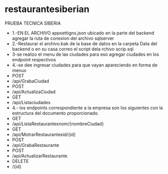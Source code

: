 # restaurantesiberian
PRUEBA TECNICA SIBERIA
* 1.-EN EL ARCHIVO appsettigns.json ubicado en la parte del backend agregar la ruta de conexion del archivo sqlserver
* 2.-Restaurar el archivo.bak de la base de datos en la carpeta Data del backend o en su casa correo el script dela rchivo scrip.sql
* 3-se realizo el menu de las ciudades para eso agregar ciudades en los endpoint respectivos
* 4.-se dee ingresar ciudades para que vayan apareciendo en forma de menus
* POST
* /api/GrabaCiudad
* POST
* /api/ActualizaCiudad
* GET
* /api/Listaciudades
* 4.- los endpoints correspondiente a la empresa son los siguientes con la estructura del documento proporcionado.
* GET
* ​/api​/ListaRestaurantexnom​/{nombreCiudad}
* GET
* ​/api​/MotrarRestaurantexid​/{id}
* POST
* ​/api​/GrabaRestaurante
* POST
* ​/api​/ActualizarRestaurante
* DELETE
* ​/{id}
